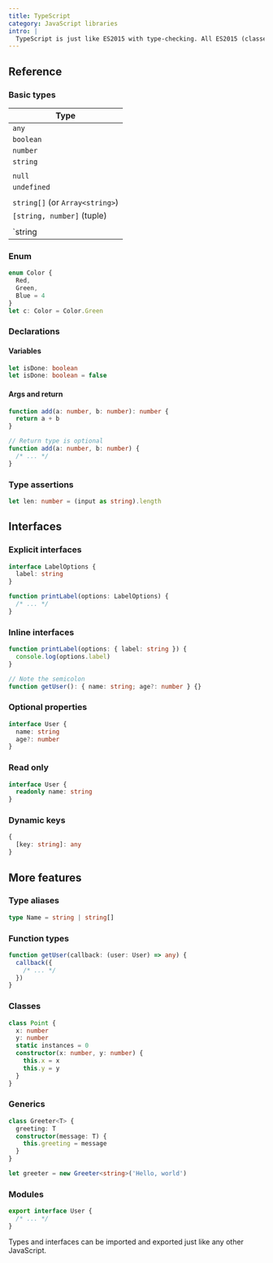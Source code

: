 ```yaml
---
title: TypeScript
category: JavaScript libraries
intro: |
  TypeScript is just like ES2015 with type-checking. All ES2015 (classes, etc) should work.
---
```


## Reference

<!-- {.-three-column} -->

### Basic types

| Type                            |
| ------------------------------- |
| `any`                           |
| `boolean`                       |
| `number`                        |
| `string`                        |
|                                 |
| `null`                          |
| `undefined`                     |
|                                 |
| `string[]` (or `Array<string>`) |
| `[string, number]` (tuple)      |
|                                 |
| `string | null` (union)         |

### Enum

```ts
enum Color {
  Red,
  Green,
  Blue = 4
}
let c: Color = Color.Green
```

### Declarations

#### Variables

```ts
let isDone: boolean
let isDone: boolean = false
```

#### Args and return

```ts
function add(a: number, b: number): number {
  return a + b
}
```

```ts
// Return type is optional
function add(a: number, b: number) {
  /* ... */
}
```

### Type assertions

```ts
let len: number = (input as string).length
```

## Interfaces

### Explicit interfaces

```ts
interface LabelOptions {
  label: string
}

function printLabel(options: LabelOptions) {
  /* ... */
}
```

### Inline interfaces

```ts
function printLabel(options: { label: string }) {
  console.log(options.label)
}

// Note the semicolon
function getUser(): { name: string; age?: number } {}
```

### Optional properties

```ts
interface User {
  name: string
  age?: number
}
```

### Read only

```ts
interface User {
  readonly name: string
}
```

### Dynamic keys

```ts
{
  [key: string]: any
}
```

## More features

### Type aliases

```ts
type Name = string | string[]
```

### Function types

```ts
function getUser(callback: (user: User) => any) {
  callback({
    /* ... */
  })
}
```

### Classes

```ts
class Point {
  x: number
  y: number
  static instances = 0
  constructor(x: number, y: number) {
    this.x = x
    this.y = y
  }
}
```

### Generics

```ts
class Greeter<T> {
  greeting: T
  constructor(message: T) {
    this.greeting = message
  }
}

let greeter = new Greeter<string>('Hello, world')
```

### Modules

```typescript
export interface User {
  /* ... */
}
```

Types and interfaces can be imported and exported just like any other JavaScript.
